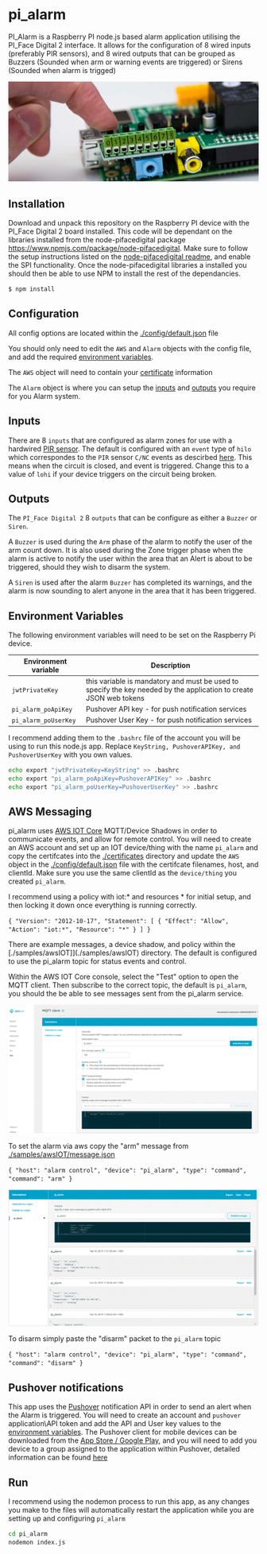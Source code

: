 # pi_alarm

PI_Alarm is a Raspberry PI node.js based alarm application utilising the PI_Face Digital 2 interface. It allows for the configuration of 8 wired inputs (preferably PIR sensors), and 8 wired outputs that can be grouped as Buzzers (Sounded when arm or warning events are triggered) or Sirens (Sounded when alarm is trigged)

![PI_Face Digital 2](icon.jpg)

## Installation

Download and unpack this repository on the Raspberry PI device with the PI_Face Digital 2 board installed. This code will be dependant on the libraries installed from the node-pifacedigital package https://www.npmjs.com/package/node-pifacedigital. Make sure to follow the setup instructions listed on the [node-pifacedigital readme](https://www.npmjs.com/package/node-pifacedigital), and enable the SPI functionality. Once the node-pifacedigital libraries a installed you should then be able to use NPM to install the rest of the dependancies.

```bash
$ npm install
```

## Configuration

All config options are located within the [./config/default.json](./config/default.json) file

You should only need to edit the `AWS` and `Alarm` objects with the config file, and add the required [environment variables](#environment-variables).

The `AWS` object will need to contain your [certificate](#aws-messaging) information

The `Alarm` object is where you can setup the [inputs](#inputs) and [outputs](#outputs) you require for you Alarm system. 

## Inputs

There are 8 `inputs` that are configured as alarm zones for use with a hardwired [PIR sensor](https://learn.adafruit.com/pir-passive-infrared-proximity-motion-sensor/how-pirs-work). The default is configured with an `event` type of `hilo` which correspondes to the `PIR` sensor `C/NC` events as descirbed [here](http://www.reuk.co.uk/wordpress/electronics/pir-sensor-circuits/). This means when the circuit is closed, and event is triggered. Change this to a value of `lohi` if your device triggers on the circuit being broken.

## Outputs

The `PI_Face Digital 2` 8 `outputs` that can be configure as either a `Buzzer` or `Siren`.

A `Buzzer` is used during the `Arm` phase of the alarm to notify the user of the arm count down. It is also used during the Zone trigger phase when the alarm is active to notify the user within the area that an Alert is about to be triggered, should they wish to disarm the system.

A `Siren` is used after the alarm `Buzzer` has completed its warnings, and the alarm is now sounding to alert anyone in the area that it has been triggered.

## Environment Variables

The following environment variables will need to be set on the Raspberry Pi device.

| Environment variable | Description |
|----------------------|-------------|
| `jwtPrivateKey` | this variable is mandatory and must be used to specify the key needed by the application to create JSON web tokens |
| `pi_alarm_poApiKey` | Pushover API key - for push notification services|
| `pi_alarm_poUserKey` | Pushover User Key - for push notification services |

I recommend adding them to the `.bashrc` file of the account you will be using to run this node.js app. Replace `KeyString, PushoverAPIKey, and PushoverUserKey` with you own values.

```bash
echo export "jwtPrivateKey=KeyString" >> .bashrc
echo export "pi_alarm_poApiKey=PushoverAPIKey" >> .bashrc
echo export "pi_alarm_poUserKey=PushoverUserKey" >> .bashrc
```


## AWS Messaging

pi_alarm uses [AWS IOT Core](https://aws.amazon.com/iot-core/) MQTT/Device Shadows in order to communicate events, and allow for remote control. You will need to create an AWS account and set up an IOT device/thing with the name `pi_alarm` and copy the certifcates into the [./certificates](.certificates) directory and update the `AWS` object in the [./config/default.json](./config/default.json) file with the certifcate filenames, host, and clientId. Make sure you use the same clientId as the `device/thing` you created `pi_alarm`.

I recommend using a policy with iot:* and resources * for initial setup, and then locking it down once everything is running correctly.

`{
  "Version": "2012-10-17",
  "Statement": [
    {
      "Effect": "Allow",
      "Action": "iot:*",
      "Resource": "*"
    }
  ]
}`

There are example messages, a device shadow, and policy within the [./samples/awsIOT]](./samples/awsIOT) directory. The default is configured to use the pi_alarm topic for status events and control. 

Within the AWS IOT Core console, select the "Test" option to open the MQTT client. Then subscribe to the correct topic, the default is `pi_alarm`, you should the be able to see messages sent from the pi_alarm service.

![MQTT Subscribe](./samples/Subscribe.GIF)

To set the alarm via aws copy the "arm" message from [./samples/awsIOT/message.json](./samples/awsIOT/message.json) 

`{
        "host": "alarm control",
        "device": "pi_alarm",
        "type": "command",
        "command": "arm"
 }`
    
![MQTT Arming](./samples/Arm.GIF)

To disarm simply paste the "disarm" packet to the `pi_alarm` topic

`{
        "host": "alarm control",
        "device": "pi_alarm",
        "type": "command",
        "command": "disarm"
 }`
 
 ## Pushover notifications
 
 This app uses the [Pushover](https://pushover.net/) notification API in order to send an alert when the Alarm is triggered. You will need to create an account and `pushover` application\API token and add the API and User key values to the [environment variables](#environment-variables). The Pushover client for mobile devices can be downloaded from the [App Store / Google Play](https://pushover.net/clients), and you will need to add you device to a group assigned to the application within Pushover, detailed information can be found [here](https://pushover.net/faq#overview-what)
 
 ## Run
 
 I recommend using the nodemon process to run this app, as any changes you make to the files will automatically restart the application while you are setting up and configuring `pi_alarm`
 
 ```bash
 cd pi_alarm
 nodemon index.js
```

